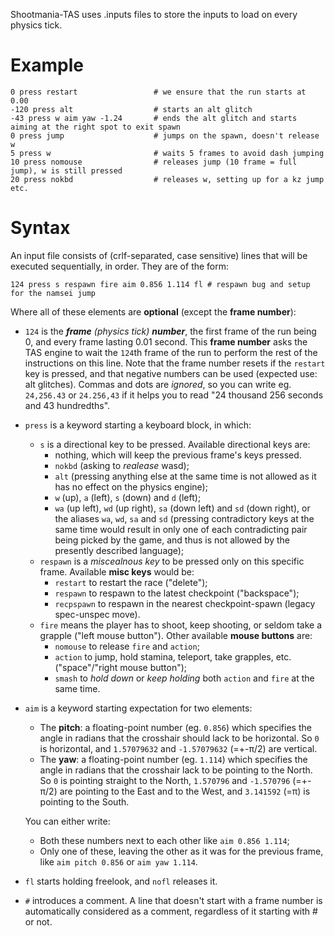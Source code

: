 Shootmania-TAS uses .inputs files to store the inputs to load on every physics tick.

# Example
    0 press restart                 # we ensure that the run starts at 0.00
    -120 press alt                  # starts an alt glitch
    -43 press w aim yaw -1.24       # ends the alt glitch and starts aiming at the right spot to exit spawn
    0 press jump                    # jumps on the spawn, doesn't release w
    5 press w                       # waits 5 frames to avoid dash jumping
    10 press nomouse                # releases jump (10 frame = full jump), w is still pressed
    20 press nokbd                  # releases w, setting up for a kz jump
    etc.

# Syntax
An input file consists of (crlf-separated, case sensitive) lines that will be executed sequentially, in order. They are of the form:

    124 press s respawn fire aim 0.856 1.114 fl # respawn bug and setup for the namsei jump

Where all of these elements are **optional** (except the **frame number**):
- `124` is the ***frame** (physics tick) **number***, the first frame of the run being 0, and every frame lasting 0.01 second. This **frame number** asks the TAS engine to wait the `124`th frame of the run to perform the rest of the instructions on this line. Note that the frame number resets if the `restart` key is pressed, and that negative numbers can be used (expected use: alt glitches).
Commas and dots are *ignored*, so you can write eg. `24,256.43` or `24.256,43` if it helps you to read "24 thousand 256 seconds and 43 hundredths".
- `press` is a keyword starting a keyboard block, in which:
    * `s` is a directional key to be pressed. 
    Available directional keys are:
        - nothing, which will keep the previous frame's keys pressed.
        - `nokbd` (asking to *realease* wasd);
        - `alt` (pressing anything else at the same time is not allowed as it has no effect on the physics engine);
        - `w` (up), `a` (left), `s` (down) and `d` (left);
        - `wa`  (up left), `wd` (up right), `sa` (down left) and `sd` (down right), or the aliases `wa`, `wd`, `sa` and `sd` (pressing contradictory keys at the same time would result in only one of each contradicting pair being picked by the game, and thus is not allowed by the presently described language);
    * `respawn` is a *miscealnous key* to be pressed only on this specific frame.
    Available **misc keys** would be:
        - `restart` to restart the race ("delete");
        - `respawn` to respawn to the latest checkpoint ("backspace");
        - `recpspawn` to respawn in the nearest checkpoint-spawn (legacy spec-unspec move).
    * `fire` means the player has to shoot, keep shooting, or seldom take a grapple ("left mouse button").
    Other available **mouse buttons** are:
        - `nomouse` to release `fire` and `action`;
        - `action` to jump, hold stamina, teleport, take grapples, etc. ("space"/"right mouse button");
        - `smash` to *hold down* or *keep holding* both `action` and `fire` at the same time.
- `aim` is a keyword starting expectation for two elements:
    - The **pitch**: a floating-point number (eg. `0.856`) which specifies the angle in radians that the crosshair should lack to be horizontal. So `0` is horizontal, and `1.57079632` and `-1.57079632` (=+-π/2) are vertical.
    - The **yaw**: a floating-point number (eg. `1.114`) which specifies the angle in radians that the crosshair lack to be pointing to the North. So `0` is pointing straight to the North, `1.570796` and `-1.570796` (=+-π/2) are pointing to the East and to the West, and `3.141592` (=π) is pointing to the South.

    You can either write:
    - Both these numbers next to each other like `aim 0.856 1.114`;
    - Only one of these, leaving the other as it was for the previous frame, like `aim pitch 0.856` or `aim yaw 1.114`.

- `fl` starts holding freelook, and `nofl` releases it.
- `#` introduces a comment. A line that doesn't start with a frame number is automatically considered as a comment, regardless of it starting with # or not.
